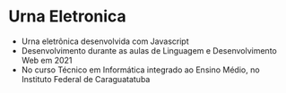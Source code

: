 # Urna Eletronica

- Urna eletrônica desenvolvida com Javascript
- Desenvolvimento durante as aulas de Linguagem e Desenvolvimento Web em 2021
- No curso Técnico em Informática integrado ao Ensino Médio, no Instituto Federal de Caraguatatuba 
